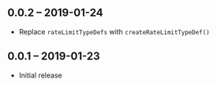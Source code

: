 ## 0.0.2 – 2019-01-24

- Replace `rateLimitTypeDefs` with `createRateLimitTypeDef()`

## 0.0.1 – 2019-01-23

- Initial release
